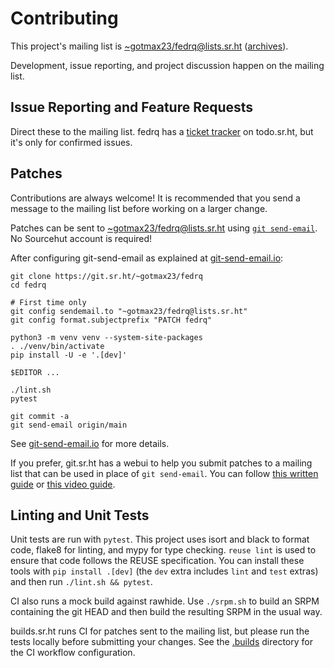 <!--
SPDX-FileCopyrightText: 2022 Maxwell G <gotmax@e.email>
SPDX-License-Identifier: GPL-2.0-or-later
-->

# Contributing

This project's mailing list is [~gotmax23/fedrq@lists.sr.ht][mailto]
([archives]).

Development, issue reporting, and project discussion happen on the mailing
list.

## Issue Reporting and Feature Requests

Direct these to the mailing list. fedrq has a [ticket tracker][tracker] on
todo.sr.ht, but it's only for confirmed issues.

[tracker]: https://todo.sr.ht/~gotmax23/fedrq

## Patches

Contributions are always welcome!
It is recommended that you send a message to the mailing list before working on
a larger change.

Patches can be sent to [~gotmax23/fedrq@lists.sr.ht][mailto]
using [`git send-email`][1].
No Sourcehut account is required!

After configuring git-send-email as explained at [git-send-email.io][1]:

[mailto]: mailto:~gotmax23/fedrq@lists.sr.ht
[archives]: https://lists.sr.ht/~gotmax23/fedrq
[1]: https://git-send-email.io

```
git clone https://git.sr.ht/~gotmax23/fedrq
cd fedrq

# First time only
git config sendemail.to "~gotmax23/fedrq@lists.sr.ht"
git config format.subjectprefix "PATCH fedrq"

python3 -m venv venv --system-site-packages
. ./venv/bin/activate
pip install -U -e '.[dev]'

$EDITOR ...

./lint.sh
pytest

git commit -a
git send-email origin/main
```

See [git-send-email.io][1] for more details.

If you prefer, git.sr.ht has a webui to help you submit patches to a mailing
list that can be used in place of `git send-email`.
You can follow [this written guide][2] or [this video guide][3].

[2]: https://man.sr.ht/git.sr.ht/#sending-patches-upstream
[3]: https://spacepub.space/w/no6jnhHeUrt2E5ST168tRL


## Linting and Unit Tests

Unit tests are run with `pytest`.
This project uses isort and black to format code, flake8 for linting, and mypy
for type checking.
`reuse lint` is used to ensure that code follows the REUSE specification.
You can install these tools with `pip install .[dev]`
(the `dev` extra includes `lint` and `test` extras)
and then run `./lint.sh && pytest`.

CI also runs a mock build against rawhide.
Use `./srpm.sh` to build an SRPM containing the git HEAD
and then build the resulting SRPM in the usual way.

builds.sr.ht runs CI for patches sent to the mailing list,
but please run the tests locally before submitting your changes.
See the [.builds] directory for the CI workflow configuration.

[.builds]: https://git.sr.ht/~gotmax23/fedrq/tree/main/item/.builds
